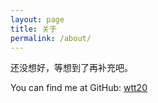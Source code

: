 ```yaml
---
layout: page
title: 关于 
permalink: /about/
---
```


还没想好，等想到了再补充吧。

You can find me at GitHub:
[wtt20](https://github.com/wtt20)

